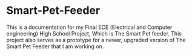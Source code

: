 # Smart-Pet-Feeder
This is a documentation for my Final ECE (Electrical and Computer engineering) High School Project, Which is The Smart Pet feeder. This project also serves as a prototype for a newer, upgraded version of The Smart Pet Feeder that I am working on.
